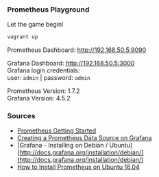 ### Prometheus Playground

Let the game begin!

```sh
vagrant up
```

Prometheus Dashboard: http://192.168.50.5:9090

Grafana Dashboard: http://192.168.50.5:3000  
Grafana login credentials:  
user: `admin` | password: `admin`

Prometheus Version: 1.7.2  
Grafana Version: 4.5.2  

### Sources

- [Prometheus Getting Started](https://prometheus.io/docs/introduction/getting_started/)
- [Creating a Prometheus Data Source on Grafana](https://prometheus.io/docs/visualization/grafana/#creating-a-prometheus-data-source)
- [Grafana - Installing on Debian / Ubuntu][http://docs.grafana.org/installation/debian/](http://docs.grafana.org/installation/debian/)
- [How to Install Prometheus on Ubuntu 16.04](https://www.digitalocean.com/community/tutorials/how-to-install-prometheus-on-ubuntu-16-04)

